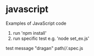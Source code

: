 # javascript

Examples of JavaScript code

1. run 'npm install'
2. run specific test e.g. 'node set_ex.js'

test message "dragan" path/*/*.spec.js